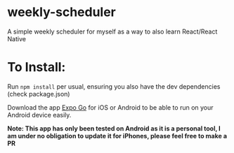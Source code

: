 # weekly-scheduler
A simple weekly scheduler for myself as a way to also learn React/React Native

# To Install:
Run `npm install` per usual, ensuring you also have the dev dependencies (check package.json)

Download the app [Expo Go](https://expo.dev/client) for iOS or Android to be able to run on your Android device easily.

**Note: This app has only been tested on Android as it is a personal tool, I am under no obligation to update it for iPhones, please feel free to make a PR**
